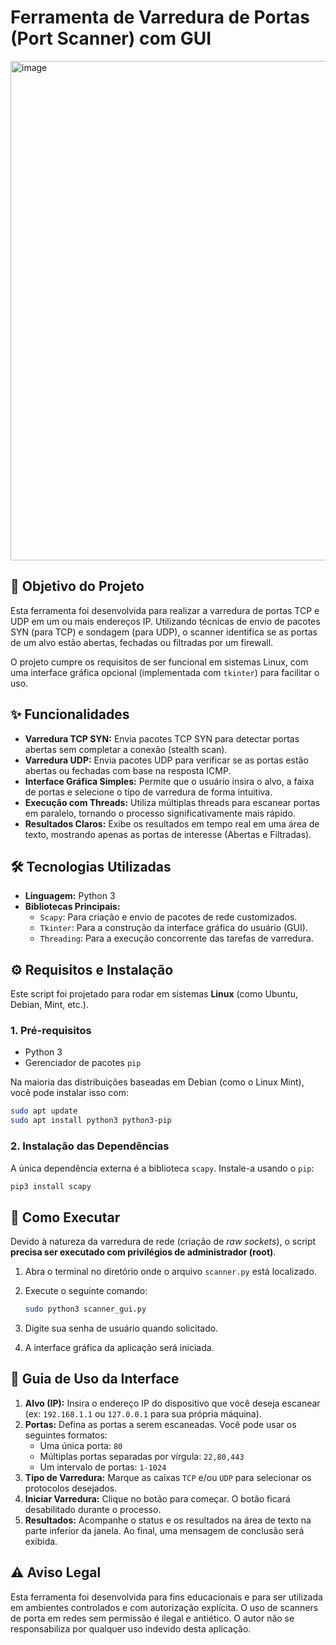 # Ferramenta de Varredura de Portas (Port Scanner) com GUI
<img width="1281" height="799" alt="image" src="https://github.com/user-attachments/assets/a9f0aab3-141b-4558-af1f-96f0bce6bc89" />



## 🎯 Objetivo do Projeto

Esta ferramenta foi desenvolvida para realizar a varredura de portas TCP e UDP em um ou mais endereços IP. Utilizando técnicas de envio de pacotes SYN (para TCP) e sondagem (para UDP), o scanner identifica se as portas de um alvo estão abertas, fechadas ou filtradas por um firewall.

O projeto cumpre os requisitos de ser funcional em sistemas Linux, com uma interface gráfica opcional (implementada com `tkinter`) para facilitar o uso.

## ✨ Funcionalidades

-   **Varredura TCP SYN:** Envia pacotes TCP SYN para detectar portas abertas sem completar a conexão (stealth scan).
-   **Varredura UDP:** Envia pacotes UDP para verificar se as portas estão abertas ou fechadas com base na resposta ICMP.
-   **Interface Gráfica Simples:** Permite que o usuário insira o alvo, a faixa de portas e selecione o tipo de varredura de forma intuitiva.
-   **Execução com Threads:** Utiliza múltiplas threads para escanear portas em paralelo, tornando o processo significativamente mais rápido.
-   **Resultados Claros:** Exibe os resultados em tempo real em uma área de texto, mostrando apenas as portas de interesse (Abertas e Filtradas).

## 🛠️ Tecnologias Utilizadas

-   **Linguagem:** Python 3
-   **Bibliotecas Principais:**
    -   `Scapy`: Para criação e envio de pacotes de rede customizados.
    -   `Tkinter`: Para a construção da interface gráfica do usuário (GUI).
    -   `Threading`: Para a execução concorrente das tarefas de varredura.

## ⚙️ Requisitos e Instalação

Este script foi projetado para rodar em sistemas **Linux** (como Ubuntu, Debian, Mint, etc.).

### 1. Pré-requisitos

-   Python 3
-   Gerenciador de pacotes `pip`

Na maioria das distribuições baseadas em Debian (como o Linux Mint), você pode instalar isso com:
```bash
sudo apt update
sudo apt install python3 python3-pip
```

### 2. Instalação das Dependências

A única dependência externa é a biblioteca `scapy`. Instale-a usando o `pip`:
```bash
pip3 install scapy
```

## 🚀 Como Executar

Devido à natureza da varredura de rede (criação de *raw sockets*), o script **precisa ser executado com privilégios de administrador (root)**.

1.  Abra o terminal no diretório onde o arquivo `scanner.py` está localizado.

2.  Execute o seguinte comando:
    ```bash
    sudo python3 scanner_gui.py
    ```

3.  Digite sua senha de usuário quando solicitado.

4.  A interface gráfica da aplicação será iniciada.

## 📖 Guia de Uso da Interface

1.  **Alvo (IP):** Insira o endereço IP do dispositivo que você deseja escanear (ex: `192.168.1.1` ou `127.0.0.1` para sua própria máquina).
2.  **Portas:** Defina as portas a serem escaneadas. Você pode usar os seguintes formatos:
    -   Uma única porta: `80`
    -   Múltiplas portas separadas por vírgula: `22,80,443`
    -   Um intervalo de portas: `1-1024`
3.  **Tipo de Varredura:** Marque as caixas `TCP` e/ou `UDP` para selecionar os protocolos desejados.
4.  **Iniciar Varredura:** Clique no botão para começar. O botão ficará desabilitado durante o processo.
5.  **Resultados:** Acompanhe o status e os resultados na área de texto na parte inferior da janela. Ao final, uma mensagem de conclusão será exibida.

## ⚠️ Aviso Legal

Esta ferramenta foi desenvolvida para fins educacionais e para ser utilizada em ambientes controlados e com autorização explícita. O uso de scanners de porta em redes sem permissão é ilegal e antiético. O autor não se responsabiliza por qualquer uso indevido desta aplicação.
